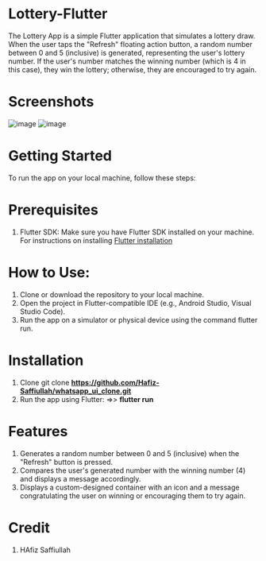 # Lottery-Flutter
The Lottery App is a simple Flutter application that simulates a lottery draw. When the user taps the "Refresh" floating action button, a random number between 0 and 5 (inclusive) is generated, representing the user's lottery number. If the user's number matches the winning number (which is 4 in this case), they win the lottery; otherwise, they are encouraged to try again.

# Screenshots

![image](https://github.com/Hafiz-Saffiullah/Lottery-Flutter/assets/141110834/29b129b9-f5c5-454a-94cf-f207130e1d1e)
![image](https://github.com/Hafiz-Saffiullah/Lottery-Flutter/assets/141110834/291210f7-0a73-455d-9478-482563110c57)

# Getting Started
To run the app on your local machine, follow these steps:
# Prerequisites
1. Flutter SDK: Make sure you have Flutter SDK installed on your machine. For instructions on installing [Flutter installation](https://docs.flutter.dev/get-started/install)

# How to Use:

1. Clone or download the repository to your local machine.
2. Open the project in Flutter-compatible IDE (e.g., Android Studio, Visual Studio Code).
3. Run the app on a simulator or physical device using the command flutter run.

# Installation
1. Clone
 git clone **https://github.com/Hafiz-Saffiullah/whatsapp_ui_clone.git**
2. Run the app using Flutter:
 =>> **flutter run**

# Features
1. Generates a random number between 0 and 5 (inclusive) when the "Refresh" button is pressed.
2. Compares the user's generated number with the winning number (4) and displays a message accordingly.
3. Displays a custom-designed container with an icon and a message congratulating the user on winning or encouraging them to try again.


# Credit
1. HAfiz Saffiullah
